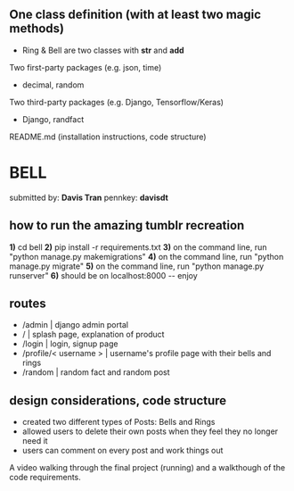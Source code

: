 ## One class definition (with at least two magic methods)
- Ring & Bell are two classes with __str__ and __add__ 

Two first-party packages (e.g. json, time)
- decimal, random

Two third-party packages (e.g. Django, Tensorflow/Keras)
- Django, randfact

README.md (installation instructions, code structure)
# BELL

submitted by: **Davis Tran**
pennkey: **davisdt**

## how to run the amazing tumblr recreation 

**1)** cd bell
**2)** pip install -r requirements.txt
**3)** on the command line, run "python manage.py makemigrations" 
**4)** on the command line, run "python manage.py migrate" 
**5)** on the command line, run "python manage.py runserver" 
**6)** should be on localhost:8000 -- enjoy

## routes
- /admin | django admin portal
- / | splash page, explanation of product
- /login | login, signup page
- /profile/< username > | username's profile page with their bells and rings
- /random | random fact and random post

## design considerations, code structure 
- created two different types of Posts: Bells and Rings 
- allowed users to delete their own posts when they feel they no longer need it
- users can comment on every post and work things out 

A video walking through the final project (running) and a walkthough of the code requirements.
